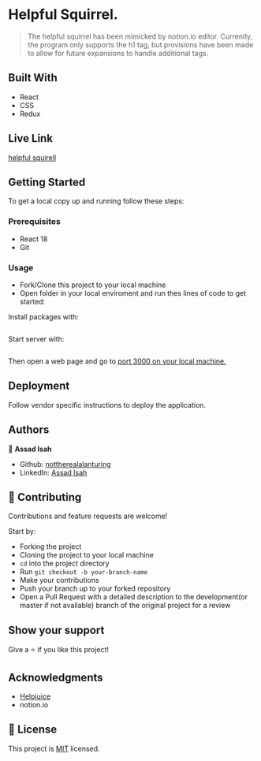 # Helpful Squirrel.

> The helpful squirrel has been mimicked by notion.io editor. Currently, the program only supports the h1 tag, but provisions have been made to allow for future expansions to handle additional tags.

## Built With

- React
- CSS
- Redux

## Live Link
[helpful squirell](https://helpfulsquirrel.vercel.app/)

## Getting Started

To get a local copy up and running follow these steps:

### Prerequisites

- React 18
- Git

### Usage

- Fork/Clone this project to your local machine
- Open folder in your local enviroment and run thes lines of code to get started:

Install packages with:

```npm install

```

Start server with:

```npm start

```

Then open a web page and go to [port 3000 on your local machine.](http://localhost:3000)

## Deployment

Follow vendor specific instructions to deploy the application.

## Authors

👤 **Assad Isah**

- Github: [nottherealalanturing](https://github.com/nottherealalanturing)
- LinkedIn: [Assad Isah](https://linkedin.com/in/assadisah)

## 🤝 Contributing

Contributions and feature requests are welcome!

Start by:

- Forking the project
- Cloning the project to your local machine
- `cd` into the project directory
- Run `git checkout -b your-branch-name`
- Make your contributions
- Push your branch up to your forked repository
- Open a Pull Request with a detailed description to the development(or master if not available) branch of the original project for a review

## Show your support

Give a ⭐️ if you like this project!

## Acknowledgments

- [Helpjuice](https://www.figma.com/file/tw8CNEl69jYeqPHxfBxf38/Helpjuice-Front-End-Developer-Test-Project?node-id=0%3A1&t=m9fLePcWUo8kmdcE-0)
- notion.io

## 📝 License

This project is [MIT](https://opensource.org/licenses/MIT) licensed.
